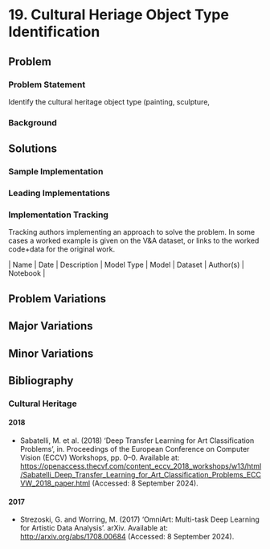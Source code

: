 # 19. Cultural Heriage Object Type Identification

## Problem

### Problem Statement

Identify the cultural heritage object type (painting, sculpture, 

### Background

## Solutions

### Sample Implementation

### Leading Implementations

### Implementation Tracking

Tracking authors implementing an approach to solve the problem. In some cases a worked example is
given on the V&A dataset, or links to the worked code+data for the original work.

| Name | Date | Description | Model Type | Model | Dataset | Author(s) | Notebook | 

## Problem Variations

## Major Variations

## Minor Variations

## Bibliography

### Cultural Heritage

#### 2018

  * Sabatelli, M. et al. (2018) ‘Deep Transfer Learning for Art Classification Problems’, in. Proceedings of the European Conference on Computer Vision (ECCV) Workshops, pp. 0–0. Available at: https://openaccess.thecvf.com/content_eccv_2018_workshops/w13/html/Sabatelli_Deep_Transfer_Learning_for_Art_Classification_Problems_ECCVW_2018_paper.html (Accessed: 8 September 2024).

#### 2017

  * Strezoski, G. and Worring, M. (2017) ‘OmniArt: Multi-task Deep Learning for Artistic Data Analysis’. arXiv. Available at: http://arxiv.org/abs/1708.00684 (Accessed: 8 September 2024).

